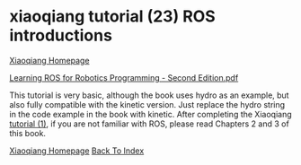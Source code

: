 # xiaoqiang tutorial (23) ROS introductions<br>
[Xiaoqiang Homepage](http://www.bwbot.org/en/products/xiaoqiang-4-pro)

[Learning ROS for Robotics Programming - Second Edition.pdf](http://139.199.64.153/media/Learning+ROS+for+Robotics+Programming+-+Second+Edition.pdf)

This tutorial is very basic, although the book uses hydro as an example, but also fully compatible with the kinetic version. Just replace the hydro string in the code example in the book with kinetic. After completing the Xiaoqiang [tutorial (1)](https://community.bwbot.org/topic/550), if you are not familiar with ROS, please read Chapters 2 and 3 of this book.

[Xiaoqiang Homepage](http://www.bwbot.org/en/products/xiaoqiang-4-pro)
[Back To Index](https://community.bwbot.org/topic/110)
